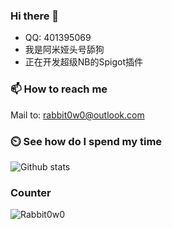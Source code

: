 ### Hi there 👋

- QQ: 401395069
- 我是阿米娅头号舔狗
- 正在开发超级NB的Spigot插件

### 📫 How to reach me
Mail to: rabbit0w0@outlook.com

### ⏲️ See how do I spend my time
![Github stats](https://github-readme-stats.vercel.app/api?username=Rabbit0w0&show_icons=true&include_all_commits=true&count_private=true)

### Counter
![Rabbit0w0](https://count.getloli.com/get/@Rabbit0w0)
